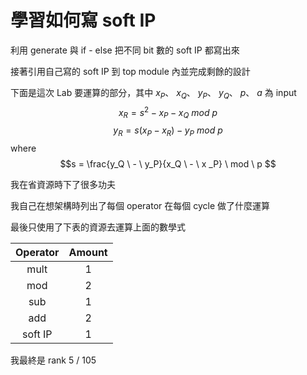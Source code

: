 # 學習如何寫 soft IP

利用 generate 與 if - else 把不同 bit 數的 soft IP 都寫出來

接著引用自己寫的 soft IP 到 top module 內並完成剩餘的設計

下面是這次 Lab 要運算的部分，其中
$x_P$、
$x_Q$、
$y_P$、
$y_Q$、
$p$、
$a$ 為 input
$$x_R = s^2 - x_P - x_Q \ mod \ p$$ $$y_R = s(x_P - x_R) - y_P \ mod \ p$$
where
$$s = \frac{y_Q \ - \ y_P}{x_Q \ - \ x _P} \ mod \ p $$

我在省資源時下了很多功夫

我自己在想架構時列出了每個 operator 在每個 cycle 做了什麼運算

最後只使用了下表的資源去運算上面的數學式

| Operator | Amount |
| :------: | :----: |
| mult     | 1      |
| mod      | 2      |
| sub      | 1      |
| add      | 2      |
| soft IP  | 1      |

我最終是 rank 5 / 105